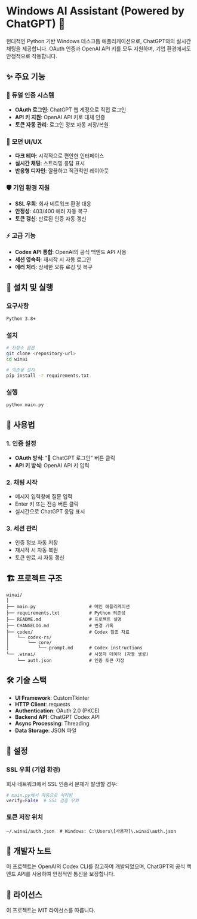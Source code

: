 # Windows AI Assistant (Powered by ChatGPT) 🤖

현대적인 Python 기반 Windows 데스크톱 애플리케이션으로, ChatGPT와의 실시간 채팅을 제공합니다.
OAuth 인증과 OpenAI API 키를 모두 지원하며, 기업 환경에서도 안정적으로 작동합니다.

## ✨ 주요 기능

### 🔐 **듀얼 인증 시스템**
- **OAuth 로그인**: ChatGPT 웹 계정으로 직접 로그인
- **API 키 지원**: OpenAI API 키로 대체 인증
- **토큰 자동 관리**: 로그인 정보 자동 저장/복원

### 🎨 **모던 UI/UX**
- **다크 테마**: 시각적으로 편안한 인터페이스
- **실시간 채팅**: 스트리밍 응답 표시
- **반응형 디자인**: 깔끔하고 직관적인 레이아웃

### 🛡️ **기업 환경 지원**
- **SSL 우회**: 회사 네트워크 환경 대응
- **안정성**: 403/400 에러 자동 복구
- **토큰 갱신**: 만료된 인증 자동 갱신

### ⚡ **고급 기능**
- **Codex API 통합**: OpenAI의 공식 백엔드 API 사용
- **세션 영속화**: 재시작 시 자동 로그인
- **에러 처리**: 상세한 오류 로깅 및 복구

## 🚀 설치 및 실행

### 요구사항
```bash
Python 3.8+
```

### 설치
```bash
# 저장소 클론
git clone <repository-url>
cd winai

# 의존성 설치
pip install -r requirements.txt
```

### 실행
```bash
python main.py
```

## 📖 사용법

### 1. 인증 설정
- **OAuth 방식**: "🚀 ChatGPT 로그인" 버튼 클릭
- **API 키 방식**: OpenAI API 키 입력

### 2. 채팅 시작
- 메시지 입력창에 질문 입력
- Enter 키 또는 전송 버튼 클릭
- 실시간으로 ChatGPT 응답 표시

### 3. 세션 관리
- 인증 정보 자동 저장
- 재시작 시 자동 복원
- 토큰 만료 시 자동 갱신

## 🏗️ 프로젝트 구조

```
winai/
│
├── main.py                    # 메인 애플리케이션
├── requirements.txt           # Python 의존성
├── README.md                  # 프로젝트 설명
├── CHANGELOG.md               # 변경 기록
├── codex/                     # Codex 참조 자료
│   └── codex-rs/
│       └── core/
│           └── prompt.md      # Codex instructions
└── .winai/                    # 사용자 데이터 (자동 생성)
    └── auth.json              # 인증 토큰 저장
```

## 🛠️ 기술 스택

- **UI Framework**: CustomTkinter
- **HTTP Client**: requests
- **Authentication**: OAuth 2.0 (PKCE)
- **Backend API**: ChatGPT Codex API
- **Async Processing**: Threading
- **Data Storage**: JSON 파일

## 🔧 설정

### SSL 우회 (기업 환경)
회사 네트워크에서 SSL 인증서 문제가 발생할 경우:
```python
# main.py에서 자동으로 처리됨
verify=False  # SSL 검증 우회
```

### 토큰 저장 위치
```
~/.winai/auth.json  # Windows: C:\Users\[사용자]\.winai\auth.json
```

## 📝 개발자 노트

이 프로젝트는 OpenAI의 Codex CLI를 참고하여 개발되었으며,
ChatGPT의 공식 백엔드 API를 사용하여 안정적인 통신을 보장합니다.

## 📄 라이선스

이 프로젝트는 MIT 라이선스를 따릅니다.
